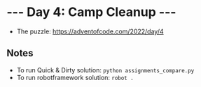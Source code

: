 # --- Day 4: Camp Cleanup ---
- The puzzle: https://adventofcode.com/2022/day/4

## Notes
- To run Quick & Dirty solution: `python assignments_compare.py`
- To run robotframework solution: `robot .`
